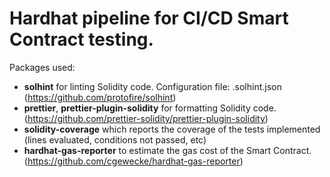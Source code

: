 # Hardhat pipeline for CI/CD Smart Contract testing.

Packages used:
* **solhint** for linting Solidity code. Configuration file: .solhint.json (https://github.com/protofire/solhint)
* **prettier**, **prettier-plugin-solidity** for formatting Solidity code. (https://github.com/prettier-solidity/prettier-plugin-solidity)
* **solidity-coverage** which reports the coverage of the tests implemented (lines evaluated, conditions not passed, etc)
* **hardhat-gas-reporter** to estimate the gas cost of the Smart Contract. (https://github.com/cgewecke/hardhat-gas-reporter)